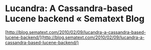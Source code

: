 <!--
id: 472929173
link: http://tumblr.atmos.org/post/472929173/lucandra-a-cassandra-based-lucene-backend-sematext
slug: lucandra-a-cassandra-based-lucene-backend-sematext
date: Thu Mar 25 2010 11:27:13 GMT-0700 (PDT)
publish: 2010-03-025
tags: 
title: Lucandra: A Cassandra-based Lucene backend « Sematext Blog
-->


Lucandra: A Cassandra-based Lucene backend « Sematext Blog
==========================================================

[http://blog.sematext.com/2010/02/09/lucandra-a-cassandra-based-lucene-backend/](http://blog.sematext.com/2010/02/09/lucandra-a-cassandra-based-lucene-backend/)

